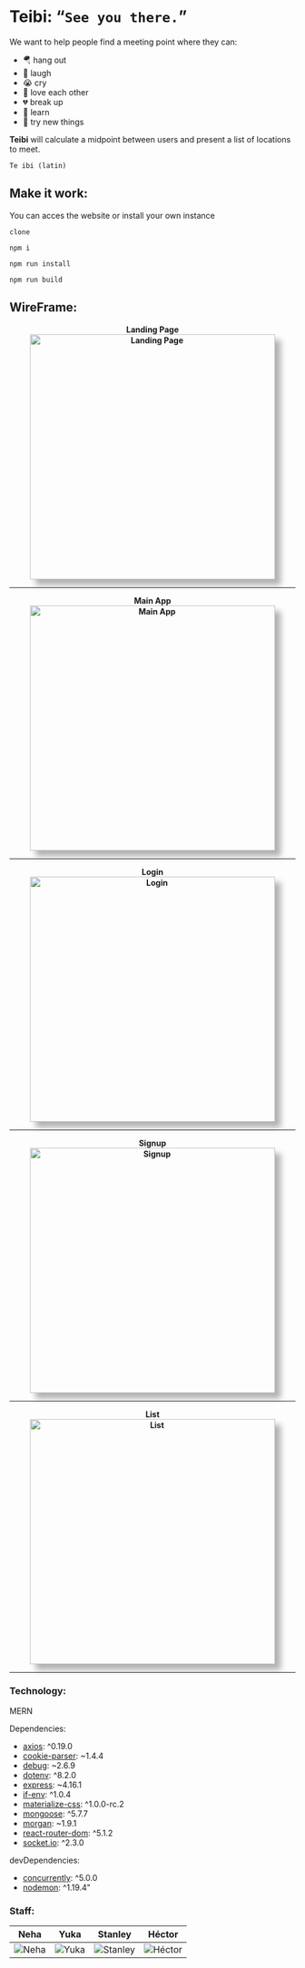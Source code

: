 <style>
.img {
    width: 45vw;
    -webkit-box-shadow:10px 10px 10px 0 rgba(0, 0, 0, 0.3);
    -moz-box-shadow:10px 10px 10px 0 rgba(0, 0, 0, 0.3);
    box-shadow:10px 10px 10px 0 rgba(0, 0, 0, 0.3);
}

.image {
    text-align: center;
    font-weight:bold;
}
</style>

# Teibi: <q>```See you there.```</q>

We want to help people find a meeting point where they can:

- 🪂 hang out
- 🤣 laugh
- 😭 cry
- 💖 love each other
- 💔 break up
- 🏫 learn
- 🤞 try new things

**Teibi** will calculate a midpoint between users and present a list of locations to meet.

```Te ibi (latin)```

## Make it work:

You can acces the website or install your own instance

```clone```

```npm i```

```npm run install```

```npm run build```

## WireFrame:

<p class="image">
    Landing Page<br>
    <img src="./static/landing.png" alt="Landing Page" class="img">
</p>

---

<p class="image">
    Main App<br>
    <img src="./static/app.png" alt="Main App" class="img">
</p>

---

<p class="image">
    Login<br>
    <img src="./static/login.png" alt="Login" class="img">
</p>

---

<p class="image">
    Signup<br>
    <img src="./static/login.png" alt="Signup" class="img">
</p>

---

<p class="image">
    List<br>
    <img src="./static/list.png" alt="List" class="img">
</p>

---
### Technology:

MERN

Dependencies:
- [axios](https://github.com/axios/axios): ^0.19.0
- [cookie-parser](https://github.com/expressjs/cookie-parser): ~1.4.4
- [debug](https://github.com/visionmedia/debug): ~2.6.9
- [dotenv](https://github.com/motdotla/dotenv): ^8.2.0
- [express](https://expressjs.com): ~4.16.1
- [if-env](https://github.com/ericclemmons/if-env): ^1.0.4
- [materialize-css](https://materializecss.com): ^1.0.0-rc.2
- [mongoose](https://mongoosejs.com): ^5.7.7
- [morgan](https://github.com/expressjs/morgan): ~1.9.1
- [react-router-dom](https://github.com/ReactTraining/react-router): ^5.1.2
- [socket.io](https://socket.io/): ^2.3.0

devDependencies:
- [concurrently](https://github.com/kimmobrunfeldt/concurrently): ^5.0.0
- [nodemon](https://github.com/remy/nodemon): ^1.19.4"


### Staff:

|Neha|Yuka|Stanley|Héctor|
|---|---|---|---|
|![Neha](https://avatars1.githubusercontent.com/u/50129533?s=1000&v=4)|![Yuka](https://avatars1.githubusercontent.com/u/48897211?s=1000&v=4)|![Stanley](https://avatars1.githubusercontent.com/u/48934307?s=1000&v=4)|![Héctor](https://avatars1.githubusercontent.com/u/36649256?s=1000&v=4)|
